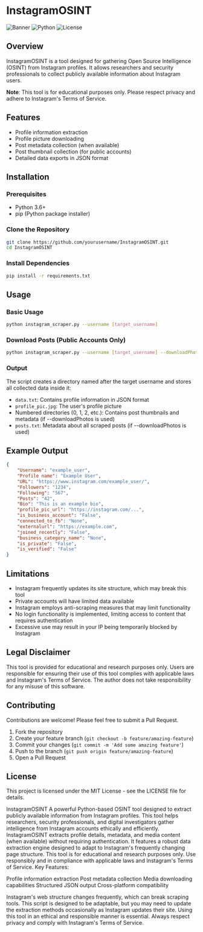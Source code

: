 # InstagramOSINT

![Banner](https://img.shields.io/badge/OSINT-Instagram-ff69b4)
![Python](https://img.shields.io/badge/Made%20with-Python-blue)
![License](https://img.shields.io/badge/License-MIT-green)

## Overview

InstagramOSINT is a tool designed for gathering Open Source Intelligence (OSINT) from Instagram profiles. It allows researchers and security professionals to collect publicly available information about Instagram users.

**Note**: This tool is for educational purposes only. Please respect privacy and adhere to Instagram's Terms of Service.

## Features

- Profile information extraction
- Profile picture downloading
- Post metadata collection (when available)
- Post thumbnail collection (for public accounts)
- Detailed data exports in JSON format

## Installation

### Prerequisites

- Python 3.6+
- pip (Python package installer)

### Clone the Repository

```bash
git clone https://github.com/yourusername/InstagramOSINT.git
cd InstagramOSINT
```

### Install Dependencies

```bash
pip install -r requirements.txt
```

## Usage

### Basic Usage

```bash
python instagram_scraper.py --username [target_username]
```

### Download Posts (Public Accounts Only)

```bash
python instagram_scraper.py --username [target_username] --downloadPhotos
```

### Output

The script creates a directory named after the target username and stores all collected data inside it:

- `data.txt`: Contains profile information in JSON format
- `profile_pic.jpg`: The user's profile picture
- Numbered directories (0, 1, 2, etc.): Contains post thumbnails and metadata (if --downloadPhotos is used)
- `posts.txt`: Metadata about all scraped posts (if --downloadPhotos is used)

## Example Output

```json
{
    "Username": "example_user",
    "Profile name": "Example User",
    "URL": "https://www.instagram.com/example_user/",
    "Followers": "1234",
    "Following": "567",
    "Posts": "42",
    "Bio": "This is an example bio",
    "profile_pic_url": "https://instagram.com/...",
    "is_business_account": "False",
    "connected_to_fb": "None",
    "externalurl": "https://example.com",
    "joined_recently": "False",
    "business_category_name": "None",
    "is_private": "False",
    "is_verified": "False"
}
```

## Limitations

- Instagram frequently updates its site structure, which may break this tool
- Private accounts will have limited data available
- Instagram employs anti-scraping measures that may limit functionality
- No login functionality is implemented, limiting access to content that requires authentication
- Excessive use may result in your IP being temporarily blocked by Instagram

## Legal Disclaimer

This tool is provided for educational and research purposes only. Users are responsible for ensuring their use of this tool complies with applicable laws and Instagram's Terms of Service. The author does not take responsibility for any misuse of this software.

## Contributing

Contributions are welcome! Please feel free to submit a Pull Request.

1. Fork the repository
2. Create your feature branch (`git checkout -b feature/amazing-feature`)
3. Commit your changes (`git commit -m 'Add some amazing feature'`)
4. Push to the branch (`git push origin feature/amazing-feature`)
5. Open a Pull Request

## License

This project is licensed under the MIT License - see the LICENSE file for details.

InstagramOSINT
A powerful Python-based OSINT tool designed to extract publicly available information from Instagram profiles. This tool helps researchers, security professionals, and digital investigators gather intelligence from Instagram accounts ethically and efficiently.
InstagramOSINT extracts profile details, metadata, and media content (when available) without requiring authentication. It features a robust data extraction engine designed to adapt to Instagram's frequently changing page structure.
This tool is for educational and research purposes only. Use responsibly and in compliance with applicable laws and Instagram's Terms of Service.
Key Features:

Profile information extraction
Post metadata collection
Media downloading capabilities
Structured JSON output
Cross-platform compatibility

Instagram's web structure changes frequently, which can break scraping tools. This script is designed to be adaptable, but you may need to update the extraction methods occasionally as Instagram updates their site.
Using this tool in an ethical and responsible manner is essential. Always respect privacy and comply with Instagram's Terms of Service.

